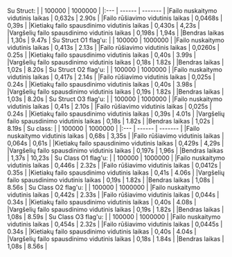 Su Struct:
|                                              | 100000    | 1000000 |
|:---                                          | ------    | ------- |
|Failo nuskaitymo vidutinis laikas             | 0,632s    |  2.90s  |
|Failo rūšiavimo vidutinis laikas              | 0,0468s   |  0,39s  |
|Kietiakų failo spausdinimo vidutinis laikas   | 0,430s    |  4,23s  |
|Vargšelių failo spausdinimo vidutinis laikas  | 0,198s    |  1,94s  |
|Bendras laikas                                | 1,30s     |  9.47s  |
Su Struct O1 flag'u:
|                                              | 100000    | 1000000 |
|Failo nuskaitymo vidutinis laikas             | 0,413s    |  2.13s  |
|Failo rūšiavimo vidutinis laikas              | 0,0260s   |  0.25s  |
|Kietiakų failo spausdinimo vidutinis laikas   | 0,40s     |  3.99s  |
|Vargšelių failo spausdinimo vidutinis laikas  | 0,18s     |  1.82s  |
|Bendras laikas                                | 1,02s     |  8.20s  |
Su Struct O2 flag'u:
|                                              | 100000    | 1000000 |
|Failo nuskaitymo vidutinis laikas             | 0,417s    |  2.14s  |
|Failo rūšiavimo vidutinis laikas              | 0,025s    |  0.24s  |
|Kietiakų failo spausdinimo vidutinis laikas   | 0,40s     |  3.98s  |
|Vargšelių failo spausdinimo vidutinis laikas  | 0,19s     |  1.82s  |
|Bendras laikas                                | 1,03s     |  8.20s  |
Su Struct O3 flag'u:
|                                              | 100000    | 1000000 |
|Failo nuskaitymo vidutinis laikas             | 0,41s     |  2.10s  |
|Failo rūšiavimo vidutinis laikas              | 0,025s    |  0.24s  |
|Kietiakų failo spausdinimo vidutinis laikas   | 0,39s     |  4.01s  |
|Vargšelių failo spausdinimo vidutinis laikas  | 0,18s     |  1.82s  |
|Bendras laikas                                | 1,02s     |  8.19s  |
Su class:
|                                              | 100000    | 1000000 |
|:---                                          | ------    | ------- |
|Failo nuskaitymo vidutinis laikas             | 0,68s     |  3,35s  |
|Failo rūšiavimo vidutinis laikas              | 0,064s    |  0,61s  |
|Kietiakų failo spausdinimo vidutinis laikas   | 0,429s    |  4,29s  |
|Vargšelių failo spausdinimo vidutinis laikas  | 0,197s    |  1,96s  |
|Bendras laikas                                | 1,37s     |  10,23s |
Su Class O1 flag'u:
|                                              | 100000    | 1000000 |
|Failo nuskaitymo vidutinis laikas             | 0,446s    |  2.32s  |
|Failo rūšiavimo vidutinis laikas              | 0,0412s   |  0.35s  |
|Kietiakų failo spausdinimo vidutinis laikas   | 0,41s     |  4.06s  |
|Vargšelių failo spausdinimo vidutinis laikas  | 0,19s     |  1.82s  |
|Bendras laikas                                | 1,08s     |  8.56s  |
Su Class O2 flag'u:
|                                              | 100000    | 1000000 |
|Failo nuskaitymo vidutinis laikas             | 0,442s    |  2.33s  |
|Failo rūšiavimo vidutinis laikas              | 0,044s    |  0.34s  |
|Kietiakų failo spausdinimo vidutinis laikas   | 0,40s     |  4.08s  |
|Vargšelių failo spausdinimo vidutinis laikas  | 0,19s     |  1.82s  |
|Bendras laikas                                | 1,08s     |  8.59s  |
Su Class O3 flag'u:
|                                              | 100000    | 1000000 |
|Failo nuskaitymo vidutinis laikas             | 0,454s    |  2.32s  |
|Failo rūšiavimo vidutinis laikas              | 0,0445s   |  0.34s  |
|Kietiakų failo spausdinimo vidutinis laikas   | 0,40s     |  4.04s  |
|Vargšelių failo spausdinimo vidutinis laikas  | 0,18s     |  1.84s  |
|Bendras laikas                                | 1,08s     |  8.56s  |
